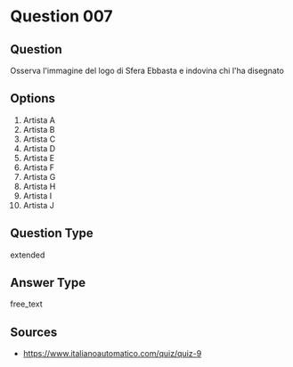 # Question 007

## Question
Osserva l'immagine del logo di Sfera Ebbasta e indovina chi l'ha disegnato

## Options
1. Artista A
2. Artista B
3. Artista C
4. Artista D
5. Artista E
6. Artista F
7. Artista G
8. Artista H
9. Artista I
10. Artista J

## Question Type
extended

## Answer Type
free_text

## Sources
- https://www.italianoautomatico.com/quiz/quiz-9